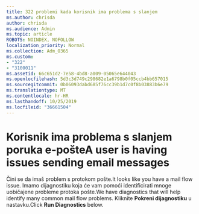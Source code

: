 ```yaml
---
title: 322 problemi kada korisnik ima problema s slanjem
ms.author: chrisda
author: chrisda
ms.audience: Admin
ms.topic: article
ROBOTS: NOINDEX, NOFOLLOW
localization_priority: Normal
ms.collection: Adm_O365
ms.custom:
- "322"
- "3100011"
ms.assetid: 66c651d2-7e58-4bd8-a009-05065e644043
ms.openlocfilehash: 5d3c3d749c298682e1a6798b0f05ccb4bb657015
ms.sourcegitcommit: 0b06093dabd685f76cc39b1d7c0f8b03883b6e79
ms.translationtype: MT
ms.contentlocale: hr-HR
ms.lasthandoff: 10/25/2019
ms.locfileid: "36661504"
---
```

# <a name="a-user-is-having-issues-sending-email-messages"></a><span data-ttu-id="66e00-102">Korisnik ima problema s slanjem poruka e-pošte</span><span class="sxs-lookup"><span data-stu-id="66e00-102">A user is having issues sending email messages</span></span>

<span data-ttu-id="66e00-103">Čini se da imaš problem s protokom pošte.</span><span class="sxs-lookup"><span data-stu-id="66e00-103">It looks like you have a mail flow issue.</span></span> <span data-ttu-id="66e00-104">Imamo dijagnostiku koja će vam pomoći identificirati mnoge uobičajene probleme protoka pošte.</span><span class="sxs-lookup"><span data-stu-id="66e00-104">We have diagnostics that will help identify many common mail flow problems.</span></span> <span data-ttu-id="66e00-105">Kliknite **Pokreni dijagnostiku** u nastavku.</span><span class="sxs-lookup"><span data-stu-id="66e00-105">Click **Run Diagnostics** below.</span></span>
